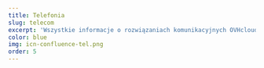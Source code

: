 ```yaml
---
title: Telefonia
slug: telecom
excerpt: 'Wszystkie informacje o rozwiązaniach komunikacyjnych OVHcloud'
color: blue
img: icn-confluence-tel.png
order: 5
---
```

